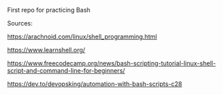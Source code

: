 First repo for practicing Bash

Sources:

https://arachnoid.com/linux/shell_programming.html

https://www.learnshell.org/

https://www.freecodecamp.org/news/bash-scripting-tutorial-linux-shell-script-and-command-line-for-beginners/

https://dev.to/devopsking/automation-with-bash-scripts-c28

